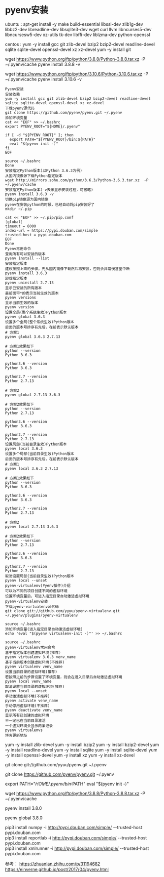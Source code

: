 # pyenv安装

ubuntu : 
apt-get install -y make build-essential libssl-dev zlib1g-dev \
libbz2-dev libreadline-dev libsqlite3-dev wget curl llvm libncurses5-dev \
libncursesw5-dev xz-utils tk-dev libffi-dev liblzma-dev python-openssl

centos : 
yum -y install gcc git zlib-devel bzip2 bzip2-devel readline-devel sqlite sqlite-devel openssl-devel xz xz-devel
yum -y install  git

wget https://www.python.org/ftp/python/3.8.8/Python-3.8.8.tar.xz  -P ~/.pyenv/cache
pyenv install 3.8.8 -v


wget https://www.python.org/ftp/python/3.10.6/Python-3.10.6.tar.xz  -P ~/.pyenv/cache
pyenv install 3.10.6 -v

```
Pyenv安装
安装依赖
yum -y install gcc git zlib-devel bzip2 bzip2-devel readline-devel sqlite sqlite-devel openssl-devel xz xz-devel
下载pyenv源代码
git clone https://github.com/pyenv/pyenv.git ~/.pyenv
添加环境变量
cat << "EOF" >> ~/.bashrc
export PYENV_ROOT="${HOME}/.pyenv"

if [ -d "${PYENV_ROOT}" ]; then
  export PATH="${PYENV_ROOT}/bin:${PATH}"
  eval "$(pyenv init -)"
fi
EOF

source ~/.bashrc
Done
安装指定Python版本(以Python 3.6.3为例)
从国内镜像源下载Python指定版本
wget http://mirrors.sohu.com/python/3.6.3/Python-3.6.3.tar.xz  -P ~/.pyenv/cache
安装指定Python版本(-v表示显示安装过程，可省略)
pyenv install 3.6.3 -v
切换pip镜像源为国内镜像
pyenv在安装python的时候，已经自动将pip安装好了
mkdir ~/.pip

cat << "EOF" >> ~/.pip/pip.conf
[global]
timeout = 6000
index-url = https://pypi.douban.com/simple
trusted-host = pypi.douban.com
EOF
Done
Pyenv常用命令
查询所有可以安装的版本
pyenv install --list
安装指定版本
建议按照上面的步骤，先从国内镜像下载然后再安装，否则会非常慢甚至中断
pyenv install 3.6.3
卸载指定版本
pyenv uninstall 2.7.13
显示已安装的所有版本
最前面带*的表示当前生效的版本
pyenv versions
显示当前生效的版本
pyenv version
设置全局(整个系统生效)Python版本
pyenv global 3.6.3
设置多个全局(整个系统生效)Python版本
后面的版本号排序有先后，在前表示默认版本
# 方案1
pyenv global 3.6.3 2.7.13

# 方案1效果如下
python --version
Python 3.6.3

python3.6 --version
Python 3.6.3

python2.7 --version
Python 2.7.13

# 方案2
pyenv global 2.7.13 3.6.3

# 方案2效果如下
python --version
Python 2.7.13

python3.6 --version
Python 3.6.3

python2.7 --version
Python 2.7.13
设置局部(当前目录生效)Python版本
pyenv local 3.6.3
设置多个局部(当前目录生效)Python版本
后面的版本号排序有先后，在前表示默认版本
# 方案1
pyenv local 3.6.3 2.7.13

# 方案1效果如下
python --version
Python 3.6.3

python3.6 --version
Python 3.6.3

python2.7 --version
Python 2.7.13

# 方案2
pyenv local 2.7.13 3.6.3

# 方案2效果如下
python --version
Python 2.7.13

python3.6 --version
Python 3.6.3

python2.7 --version
Python 2.7.13
取消设置局部(当前目录生效)Python版本
pyenv local --unset
pyenv-virtualenv(Pyenv插件)介绍
可以为不同的项目创建不同的虚拟环境
设置环境变量后，可进入指定目录自动激活虚拟环境
pyenv-virtualenv安装
下载pyenv-virtualenv源代码
git clone git://github.com/yyuu/pyenv-virtualenv.git ~/.pyenv/plugins/pyenv-virtualenv

source ~/.bashrc
添加环境变量(进入指定目录自动激活虚拟环境)
echo 'eval "$(pyenv virtualenv-init -)"' >> ~/.bashrc

source ~/.bashrc
pyenv-virtualenv常用命令
基于指定版本创建虚拟环境(推荐)
pyenv virtualenv 3.6.3 venv_name
基于当前版本创建虚拟环境(不推荐)
pyenv virtualenv venv_name
设置当前目录的虚拟环境(推荐)
若按照之前的步骤设置了环境变量，则会在进入目录后自动激活虚拟环境
pyenv local venv_name
取消设置当前目录的虚拟环境(推荐)
pyenv local --unset
手动激活虚拟环境(不推荐)
pyenv activate venv_name
手动停用虚拟环境(不推荐)
pyenv deactivate venv_name
显示所有已创建的虚拟环境
不一定已在当前目录激活
一个虚拟环境会显示两条记录
pyenv virtualenvs
博客更新地址
```


yum -y install zlib-devel 
yum -y install bzip2 
yum -y install bzip2-devel 
yum -y install readline-devel 
yum -y install sqlite 
yum -y install sqlite-devel 
yum -y install openssl-devel 
yum -y install xz 
yum -y install xz-devel

git clone git://github.com/yyuu/pyenv.git ~/.pyenv

git clone https://github.com/pyenv/pyenv.git ~/.pyenv

export PATH="$HOME/.pyenv/bin:$PATH"
eval "$(pyenv init -)"

wget https://www.python.org/ftp/python/3.8.8/Python-3.8.8.tar.xz  -P ~/.pyenv/cache  

pyenv install 3.8.0  

pyenv global 3.8.0  

pip3 install numpy -i http://pypi.douban.com/simple/ --trusted-host pypi.douban.com  
pip3 install reportlab -i http://pypi.douban.com/simple/ --trusted-host pypi.douban.com  
pip3 install xmlrunner -i http://pypi.douban.com/simple/ --trusted-host pypi.douban.com  


参考：
https://zhuanlan.zhihu.com/p/31194682
https://einverne.github.io/post/2017/04/pyenv.html





